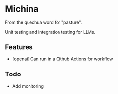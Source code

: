 # Michina
From the quechua word for "pasture".

Unit testing and integration testing for LLMs.

## Features
- [openai] Can run in a Github Actions for workflow

## Todo
- Add monitoring